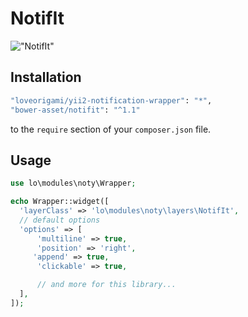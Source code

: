 # NotifIt
!["NotifIt"](img/notifit.jpg)

Installation
--------

```bash
"loveorigami/yii2-notification-wrapper": "*",
"bower-asset/notifit": "^1.1"
```

to the ```require``` section of your `composer.json` file.


Usage
-----

```php
use lo\modules\noty\Wrapper;

echo Wrapper::widget([
  'layerClass' => 'lo\modules\noty\layers\NotifIt',
  // default options
  'options' => [
      'multiline' => true,
      'position' => 'right',
     'append' => true,
      'clickable' => true,

      // and more for this library...
  ],
]);

```
